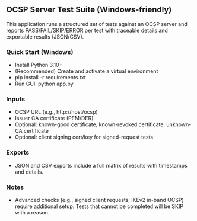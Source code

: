 ## OCSP Server Test Suite (Windows-friendly)

This application runs a structured set of tests against an OCSP server and reports PASS/FAIL/SKIP/ERROR per test with traceable details and exportable results (JSON/CSV).

### Quick Start (Windows)
- Install Python 3.10+
- (Recommended) Create and activate a virtual environment
- pip install -r requirements.txt
- Run GUI: python app.py

### Inputs
- OCSP URL (e.g., http://host/ocsp)
- Issuer CA certificate (PEM/DER)
- Optional: known-good certificate, known-revoked certificate, unknown-CA certificate
- Optional: client signing cert/key for signed-request tests

### Exports
- JSON and CSV exports include a full matrix of results with timestamps and details.

### Notes
- Advanced checks (e.g., signed client requests, IKEv2 in-band OCSP) require additional setup. Tests that cannot be completed will be SKIP with a reason.
